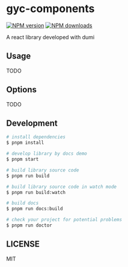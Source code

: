 # gyc-components

[![NPM version](https://img.shields.io/npm/v/gyc-components.svg?style=flat)](https://npmjs.org/package/gyc-components)
[![NPM downloads](http://img.shields.io/npm/dm/gyc-components.svg?style=flat)](https://npmjs.org/package/gyc-components)

A react library developed with dumi

## Usage

TODO

## Options

TODO

## Development

```bash
# install dependencies
$ pnpm install

# develop library by docs demo
$ pnpm start

# build library source code
$ pnpm run build

# build library source code in watch mode
$ pnpm run build:watch

# build docs
$ pnpm run docs:build

# check your project for potential problems
$ pnpm run doctor
```

## LICENSE

MIT
